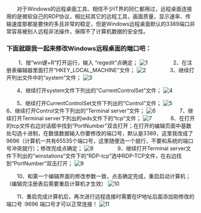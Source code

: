 　　对于Windows的远程桌面工具、相信不少IT界的同仁都用过，远程桌面连接用的是微软自己的RDP协议，相比较其它的远程工具，画面质量，显示速率、传输速度那都是要快的多且非常的稳定，但是Windows远程桌面默认的3389端口非常容易被别人远程非法操作，保障不了计算机数据的安全性。

### 下面就跟我一起来修改Windows远程桌面的端口吧：

　　 1、按“win键+R“打开运行，输入 “regedit”点确定；
![1](https://img2020.cnblogs.com/blog/2034475/202005/2034475-20200522102018656-1008582609.png)
　　
　　	2、在注册表编辑器里面打开“HKEY_LOCAL_MACHINE”文件；
![2](https://img2020.cnblogs.com/blog/2034475/202005/2034475-20200522102650698-712519702.png)
　　
 　　3、继续打开列出文件中的“system”文件；
![3](https://img2020.cnblogs.com/blog/2034475/202005/2034475-20200522100710619-1682044417.png)

 　　4、继续打开system文件下列出的“CurrentControlSet”文件；
![4](https://img2020.cnblogs.com/blog/2034475/202005/2034475-20200522100845453-1898988580.png)

 　　5、继续打开CurrentControlSet文件下列出的“Control”文件；
![5](https://img2020.cnblogs.com/blog/2034475/202005/2034475-20200522100941327-1105362475.png)
　
 　　6、继续打开Control文件下列出的“Terminal server”文件；
![6](https://img2020.cnblogs.com/blog/2034475/202005/2034475-20200522101038340-759789411.png)
　　
　　7、继续打开Terminal server下列出的wds文件下的“tcp”文件；
![7](https://img2020.cnblogs.com/blog/2034475/202005/2034475-20200522101238802-1923600041.png)
　
 　　8、在打开的tcp文件右边对话框中找到“PortNumber”双击打开；在打开的编辑页面中基数处勾选十进制，在数值数据输入你要修改的端口号，默认是3389，这里我改成了9696（计算机一共有65535个端口号，这里随便选一个就行，不要和系统的端口号冲突就行）；修改完成点确定；
![8](https://img2020.cnblogs.com/blog/2034475/202005/2034475-20200522101623371-2042189636.png)
　　
 　　9、继续打开Terminal server文件下列出的”winstations“文件下的“RDP-tcp”选中RDP-TCP文件，在右边找到“PortNumber”双击打开；
![9](https://img2020.cnblogs.com/blog/2034475/202005/2034475-20200522101920208-1343236821.png)

 　　10、和第一个编辑界面的修改参数一致，点击确定完成，重启启动计算机；（编辑完注册表后需要重启计算机才生效）
![10](https://img2020.cnblogs.com/blog/2034475/202005/2034475-20200522102246422-51688356.png)

　　11、重启完成计算机后，再次进行远程连接时需要在IP地址后面添加刚修改的端口号 :9696 端口号才可以正常连接！
![11](https://img2020.cnblogs.com/blog/2034475/202005/2034475-20200522102502370-1273088183.png)